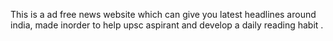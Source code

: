 This is a ad free news website which can give you latest headlines around india, made inorder to help upsc aspirant and develop a daily reading habit .